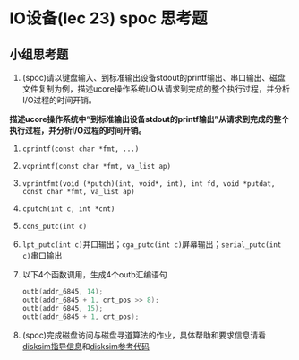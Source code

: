 # IO设备(lec 23) spoc 思考题

## 小组思考题
1. (spoc)请以键盘输入、到标准输出设备stdout的printf输出、串口输出、磁盘文件复制为例，描述ucore操作系统I/O从请求到完成的整个执行过程，并分析I/O过程的时间开销。
 
 **描述ucore操作系统中“到标准输出设备stdout的printf输出”从请求到完成的整个执行过程，并分析I/O过程的时间开销。**
 
 1. `cprintf(const char *fmt, ...)`
 2. `vcprintf(const char *fmt, va_list ap)`
 3. `vprintfmt(void (*putch)(int, void*, int), int fd, void *putdat, const char *fmt, va_list ap)`
 4. `cputch(int c, int *cnt)`
 5. `cons_putc(int c)`
 6. `lpt_putc(int c)`并口输出；`cga_putc(int c)`屏幕输出；`serial_putc(int c)`串口输出
 7. 以下4个函数调用，生成4个outb汇编语句
 
    ```c
    outb(addr_6845, 14);    outb(addr_6845 + 1, crt_pos >> 8);    outb(addr_6845, 15);    outb(addr_6845 + 1, crt_pos);
    ```
 
2. (spoc)完成磁盘访问与磁盘寻道算法的作业，具体帮助和要求信息请看[disksim指导信息](https://github.com/chyyuu/ucore_lab/blob/master/related_info/lab8/disksim-homework.md)和[disksim参考代码](https://github.com/chyyuu/ucore_lab/blob/master/related_info/lab8/disksim-homework.py)


